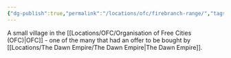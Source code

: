 ```yaml
---
{"dg-publish":true,"permalink":"/locations/ofc/firebranch-range/","tags":["Discovered"],"updated":"2025-02-13T18:01:51.601+00:00"}
---
```


A small village in the [[Locations/OFC/Organisation of Free Cities (OFC)\|OFC]] - one of the many that had an offer to be bought by [[Locations/The Dawn Empire/The Dawn Empire\|The Dawn Empire]].